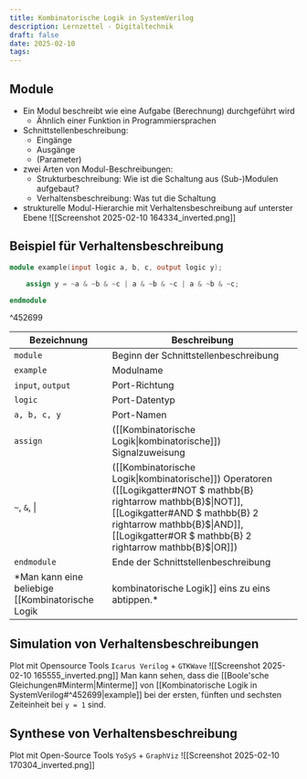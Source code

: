 ```yaml
---
title: Kombinatorische Logik in SystemVerilog
description: Lernzettel - Digitaltechnik
draft: false
date: 2025-02-10
tags:
---
```

## Module
- Ein Modul beschreibt wie eine Aufgabe (Berechnung) durchgeführt wird
	- Ähnlich einer Funktion in Programmiersprachen
- Schnittstellenbeschreibung:
	- Eingänge
	- Ausgänge
	- (Parameter)
- zwei Arten von Modul-Beschreibungen:
	- Strukturbeschreibung: Wie ist die Schaltung aus (Sub-)Modulen aufgebaut?
	- Verhaltensbeschreibung: Was tut die Schaltung
- strukturelle Modul-Hierarchie mit Verhaltensbeschreibung auf unterster Ebene
![[Screenshot 2025-02-10 164334_inverted.png]]
## Beispiel für Verhaltensbeschreibung
```verilog
module example(input logic a, b, c, output logic y);

	assign y = ~a & ~b & ~c | a & ~b & ~c | a & ~b & ~c;

endmodule
```

^452699

| Bezeichnung       | Beschreibung                                                                                                                                                                                                                                   |
| ----------------- | ---------------------------------------------------------------------------------------------------------------------------------------------------------------------------------------------------------------------------------------------- |
| `module`          | Beginn der Schnittstellenbeschreibung                                                                                                                                                                                                          |
| `example`         | Modulname                                                                                                                                                                                                                                      |
| `input`, `output` | Port-Richtung                                                                                                                                                                                                                                  |
| `logic`           | Port-Datentyp                                                                                                                                                                                                                                  |
| `a, b, c, y`      | Port-Namen                                                                                                                                                                                                                                     |
| `assign`          | ([[Kombinatorische Logik\|kombinatorische]]) Signalzuweisung                                                                                                                                                                                   |
| `~`, `&`, \|      | ([[Kombinatorische Logik\|kombinatorische]]) Operatoren ([[Logikgatter#NOT $ mathbb{B} rightarrow mathbb{B}$\|NOT]], [[Logikgatter#AND $ mathbb{B} 2 rightarrow mathbb{B}$\|AND]], [[Logikgatter#OR $ mathbb{B} 2 rightarrow mathbb{B}$\|OR]]) |
| `endmodule`       | Ende der Schnittstellenbeschreibung                                                                                                                                                                                                            |
*Man kann eine beliebige [[Kombinatorische Logik|kombinatorische Logik]] eins zu eins abtippen.*
## Simulation von Verhaltensbeschreibungen
Plot mit Opensource Tools `Icarus Verilog` + `GTKWave`
![[Screenshot 2025-02-10 165555_inverted.png]]
Man kann sehen, dass die [[Boole'sche Gleichungen#Minterm|Minterme]] von [[Kombinatorische Logik in SystemVerilog#^452699|example]] bei der ersten, fünften und sechsten Zeiteinheit bei `y = 1` sind.
## Synthese von Verhaltensbeschreibung
Plot mit Open-Source Tools `YoSyS` + `GraphViz`
![[Screenshot 2025-02-10 170304_inverted.png]]